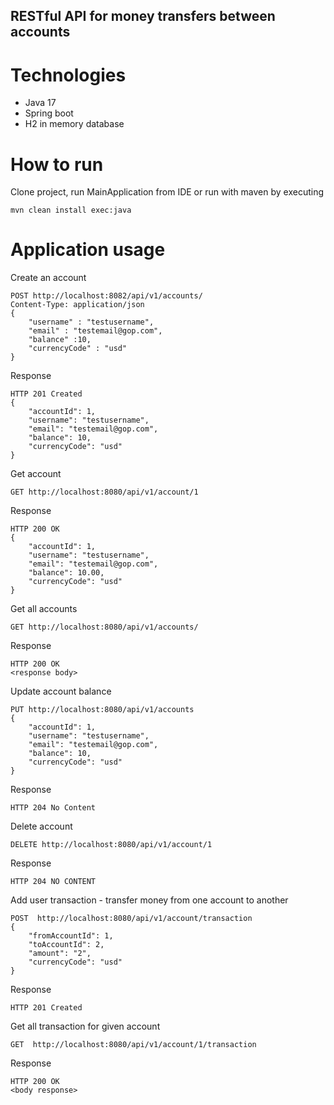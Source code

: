 ##  RESTful API for money transfers between accounts
# Technologies
 - Java 17
 - Spring boot
 - H2 in memory database

# How to run
Clone project, run MainApplication from IDE or run with maven by executing

```
mvn clean install exec:java
```

# Application usage
Create an account
````
POST http://localhost:8082/api/v1/accounts/
Content-Type: application/json
{
	"username" : "testusername",
	"email" : "testemail@gop.com",
	"balance" :10,
	"currencyCode" : "usd"
}
````
Response
````
HTTP 201 Created
{
    "accountId": 1,
    "username": "testusername",
    "email": "testemail@gop.com",
    "balance": 10,
    "currencyCode": "usd"
}
````
Get account
````
GET http://localhost:8080/api/v1/account/1
````
Response
````
HTTP 200 OK
{
    "accountId": 1,
    "username": "testusername",
    "email": "testemail@gop.com",
    "balance": 10.00,
    "currencyCode": "usd"
}
````
Get all accounts
````
GET http://localhost:8080/api/v1/accounts/
````
Response
````
HTTP 200 OK
<response body>
````

Update account balance
````
PUT http://localhost:8080/api/v1/accounts
{
    "accountId": 1,
    "username": "testusername",
    "email": "testemail@gop.com",
    "balance": 10,
    "currencyCode": "usd"
}
````
Response
````
HTTP 204 No Content
````

Delete account
````
DELETE http://localhost:8080/api/v1/account/1
````
Response
````
HTTP 204 NO CONTENT
````
Add user transaction - transfer money from one account to another
````
POST  http://localhost:8080/api/v1/account/transaction
{
    "fromAccountId": 1,
    "toAccountId": 2,
    "amount": "2",
    "currencyCode": "usd"
}
````
Response
````
HTTP 201 Created
````
Get all transaction for given account
````
GET  http://localhost:8080/api/v1/account/1/transaction
````
Response
````
HTTP 200 OK
<body response>
````



